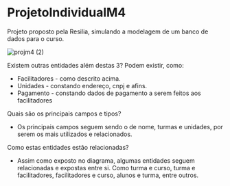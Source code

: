 # ProjetoIndividualM4
Projeto proposto pela Resilia, simulando a modelagem de um banco de dados para o curso.

![projm4 (2)](https://user-images.githubusercontent.com/113363939/212580044-8f576e12-acb5-46bc-88e1-8178694c9cd8.jpg)

Existem outras entidades além destas 3?
Podem existir, como: 
- Facilitadores - como descrito acima.
- Unidades - constando endereço, cnpj e afins.
- Pagamento - constando dados de pagamento a serem feitos aos facilitadores

Quais são os principais campos e tipos?
- Os principais campos seguem sendo o de nome, turmas e unidades, por serem os mais utilizados e relacionados.

Como estas entidades estão relacionadas?
- Assim como exposto no diagrama, algumas entidades seguem relacionadas e expostas entre si.
Como turma e curso, turma e facilitadores, facilitadores e curso, alunos e turma, entre outros.
